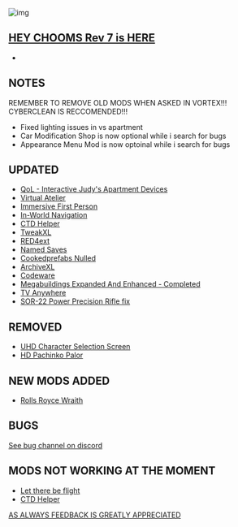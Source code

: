 ![img](https://s11.gifyu.com/images/Cuty-od-Dreams-Logo-YellowUP.png)

[HEY CHOOMS Rev 7 is HERE ](https://)
-

-

NOTES
-

REMEMBER TO REMOVE OLD MODS WHEN ASKED IN VORTEX!!! 
CYBERCLEAN IS RECCOMENDED!!!
- Fixed lighting issues in vs apartment
- Car Modification Shop is now optional while i search for bugs
- Appearance Menu Mod is now optoinal while i search for bugs

UPDATED
-

- [QoL - Interactive Judy's Apartment Devices](https://www.nexusmods.com/cyberpunk2077/mods/8099)
- [Virtual Atelier](https://www.nexusmods.com/cyberpunk2077/mods/2987)
- [Immersive First Person](https://www.nexusmods.com/cyberpunk2077/mods/2675?tab=description)
- [In-World Navigation](https://www.nexusmods.com/cyberpunk2077/mods/4583)
- [CTD Helper](https://www.nexusmods.com/cyberpunk2077/mods/5205)
- [TweakXL](https://www.nexusmods.com/cyberpunk2077/mods/4197)
- [RED4ext](https://www.nexusmods.com/cyberpunk2077/mods/2380x)
- [Named Saves](https://www.nexusmods.com/cyberpunk2077/mods/4521x)
- [Cookedprefabs Nulled](https://www.nexusmods.com/cyberpunk2077/mods/4789x)
- [ArchiveXL](https://www.nexusmods.com/cyberpunk2077/mods/4198?tab=descriptionx)
- [Codeware](https://www.nexusmods.com/cyberpunk2077/mods/7780x)
- [Megabuildings Expanded And Enhanced - Completed](https://www.nexusmods.com/cyberpunk2077/mods/7355?tab=description)
- [TV Anywhere](https://www.nexusmods.com/cyberpunk2077/mods/8162)
- [SOR-22 Power Precision Rifle fix](https://www.nexusmods.com/cyberpunk2077/mods/8481)

REMOVED
-

- [UHD Character Selection Screen](https://www.nexusmods.com/cyberpunk2077/mods/8119)
- [HD Pachinko Palor](https://www.nexusmods.com/cyberpunk2077/mods/8123)

NEW MODS ADDED 
-

- [Rolls Royce Wraith](https://www.nexusmods.com/cyberpunk2077/mods/8618?tab=description)

BUGS
-

 [See bug channel on discord](https://discord.gg/xZNztPjA2u)
 

MODS NOT WORKING AT THE MOMENT 
-

- [Let there be flight](https://)
- [CTD Helper](https://)

[AS ALWAYS FEEDBACK IS GREATLY APPRECIATED](https://)
